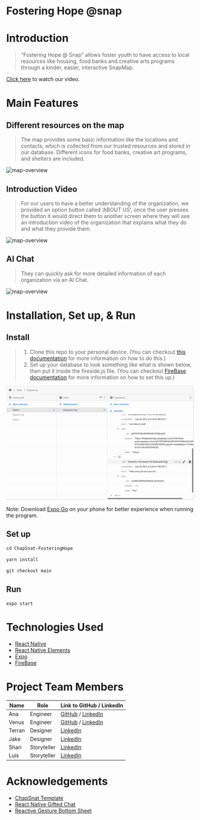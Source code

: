 # Fostering Hope @snap



# Introduction

>“Fostering Hope @ Snap” allows foster youth to have access to local resources like housing, food banks and creative arts programs through a kinder, easier, interactive SnapMap.

[Click here](https://youtu.be/pQwJ-JRY2d0) to watch our video.

# Main Features

## Different resources on the map
>The map provides some basic information like the locations and contacts, which is collected from our trusted resources and stored in our database. Different icons for food banks, creative art programs, and shelters are included.

![map-overview](assets/map-overview.gif)

## Introduction Video
>For our users to have a better understanding of the organization, we provided an option button called ‘ABOUT US’, once the user presses the button it would direct them to another screen where they will see an introduction video of the organization that explains what they do and what they provide them.

![map-overview](assets/intro-video.gif)

## AI Chat
>They can quickly ask for more detailed information of each organization via an AI Chat.

![map-overview](assets/AI-chat.gif)


# Installation, Set up, & Run

## Install
>1. Clone this repo to your personal device. (You can checkout [this documentation](https://help.github.com/en/articles/cloning-a-repository) for more information on how to do this.)
>2. Set up your database to look something like what is shown below, then put it inside the fireside.js file. (You can checkout [FireBase documentation](https://firebase.google.com/docs/web/setup) for more information on how to set this up.)


![map-overview](assets/firebase-example.gif)

Note: Download [Expo Go](https://expo.dev/client) on your phone for better experience when running the program.


## Set up

```
cd ChapSnat-FosteringHope
```

```
yarn install
```

```
git checkout main
```

## Run

```
expo start
```

# Technologies Used

* [React Native](https://reactnative.dev/docs/getting-started)
* [React Native Elements](https://reactnativeelements.com/docs/)
* [Expo](https://docs.expo.dev/index.html)
* [FireBase](https://firebase.google.com/docs)

# Project Team Members

| Name        | Role        | Link to GitHub / LinkedIn |
| ----------- | ----------- | ----------- |
| Ana         | Engineer    | [GitHub](https://github.com/alopez651) / [LinkedIn](https://www.linkedin.com/in/ana-lopez-38573a20a/) |
| Venus       | Engineer    | [GitHub](https://github.com/VenusNguyen) / [LinkedIn](https://www.linkedin.com/in/venus-nguyen/) |
| Terran      | Designer    | [LinkedIn](https://www.linkedin.com/in/terran-ray-lawrence-2128b920a/) |
| Jake        | Designer    | [LinkedIn](https://www.linkedin.com/in/jakelouismata/) |
| Shari       | Storyteller | [LinkedIn](https://www.linkedin.com/in/sharielizabethwalker/) |
| Luis        | Storyteller | [LinkedIn](https://www.linkedin.com/in/luis-felipe-cortez-a10b041a6/) |


#  Acknowledgements

* [ChapSnat Template](https://github.com/Snap-Engineering-Academy-2021/chapsnat-sandbox)
* [React Native Gifted Chat](https://github.com/FaridSafi/react-native-gifted-chat)
* [Reactive Gesture Bottom Sheet](https://www.npmjs.com/package/react-native-gesture-bottom-sheet)